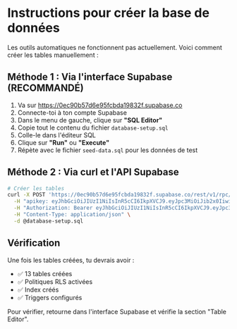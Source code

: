 # Instructions pour créer la base de données

Les outils automatiques ne fonctionnent pas actuellement. Voici comment créer les tables manuellement :

## Méthode 1 : Via l'interface Supabase (RECOMMANDÉ)

1. Va sur https://0ec90b57d6e95fcbda19832f.supabase.co
2. Connecte-toi à ton compte Supabase
3. Dans le menu de gauche, clique sur **"SQL Editor"**
4. Copie tout le contenu du fichier `database-setup.sql`
5. Colle-le dans l'éditeur SQL
6. Clique sur **"Run"** ou **"Execute"**
7. Répète avec le fichier `seed-data.sql` pour les données de test

## Méthode 2 : Via curl et l'API Supabase

```bash
# Créer les tables
curl -X POST 'https://0ec90b57d6e95fcbda19832f.supabase.co/rest/v1/rpc/exec_sql' \
  -H "apikey: eyJhbGciOiJIUzI1NiIsInR5cCI6IkpXVCJ9.eyJpc3MiOiJib2x0IiwicmVmIjoiMGVjOTBiNTdkNmU5NWZjYmRhMTk4MzJmIiwicm9sZSI6ImFub24iLCJpYXQiOjE3NTg4ODE1NzQsImV4cCI6MTc1ODg4MTU3NH0.9I8-U0x86Ak8t2DGaIk0HfvTSLsAyzdnz-Nw00mMkKw" \
  -H "Authorization: Bearer eyJhbGciOiJIUzI1NiIsInR5cCI6IkpXVCJ9.eyJpc3MiOiJib2x0IiwicmVmIjoiMGVjOTBiNTdkNmU5NWZjYmRhMTk4MzJmIiwicm9sZSI6ImFub24iLCJpYXQiOjE3NTg4ODE1NzQsImV4cCI6MTc1ODg4MTU3NH0.9I8-U0x86Ak8t2DGaIk0HfvTSLsAyzdnz-Nw00mMkKw" \
  -H "Content-Type: application/json" \
  -d @database-setup.sql
```

## Vérification

Une fois les tables créées, tu devrais avoir :
- ✅ 13 tables créées
- ✅ Politiques RLS activées
- ✅ Index créés
- ✅ Triggers configurés

Pour vérifier, retourne dans l'interface Supabase et vérifie la section "Table Editor".
